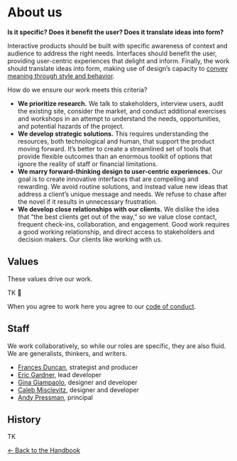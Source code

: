 # About us

**Is it specific? Does it benefit the user? Does it translate ideas into form?**

Interactive products should be built with specific awareness of context and audience to address the right needs. Interfaces should benefit the user, providing user-centric experiences that delight and inform. Finally, the work should translate ideas into form, making use of design’s capacity to [convey meaning through style and behavior](https://vimeo.com/182326074).

How do we ensure our work meets this criteria?

- **We prioritize research.** We talk to stakeholders, interview users, audit the existing site, consider the market, and conduct additional exercises and workshops in an attempt to understand the needs, opportunities, and potential hazards of the project.
- **We develop strategic solutions.** This requires understanding the resources, both technological and human, that support the product moving forward. It’s better to create a streamlined set of tools that provide flexible outcomes than an enormous toolkit of options that ignore the reality of staff or financial limitations.
- **We marry forward-thinking design to user-centric experiences.** Our goal is to create innovative interfaces that are compelling and rewarding. We avoid routine solutions, and instead value new ideas that address a client’s unique message and needs. We refuse to chase after the novel if it results in unnecessary frustration.
- **We develop close relationships with our clients.** We dislike the idea that “the best clients get out of the way,” so we value close contact, frequent check-ins, collaboration, and engagement. Good work requires a good working relationship, and direct access to stakeholders and decision makers. Our clients like working with us.

## Values

These values drive our work.

TK 😬 

When you agree to work here you agree to our [code of conduct](code-of-conduct.md).

## Staff

We work collaboratively, so while our roles are specific, they are also fluid. We are generalists, thinkers, and writers. 

- [Frances Duncan](mailto:frances@rumo.rs), strategist and producer
- [Eric Gardner](mailto:eric@rumo.rs), lead developer
- [Gina Giampaolo](mailto:gina@rumo.rs), designer and developer
- [Caleb Misclevitz](mailto:caleb@rumo.rs), designer and developer
- [Andy Pressman](mailto:andy@rumo.rs), principal


## History

TK


[← Back to the Handbook](../README.md)
